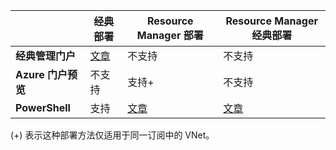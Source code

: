 | | **经典部署** | **Resource Manager 部署** | **Resource Manager 经典部署** |
|----------------------------------------|-------------|----------------------|---------------------------------|
| **经典管理门户** | [文章](/documentation/articles/virtual-networks-configure-vnet-to-vnet-connection/) | 不支持 | 不支持 |
| **Azure 门户预览** | 不支持 | 支持+ | 不支持 |
| **PowerShell** | 支持 | [文章](/documentation/articles/vpn-gateway-vnet-vnet-rm-ps/) | [文章](/documentation/articles/virtual-networks-arm-asm-s2s/)

(+) 表示这种部署方法仅适用于同一订阅中的 VNet。

<!---HONumber=Mooncake_0822_2016-->